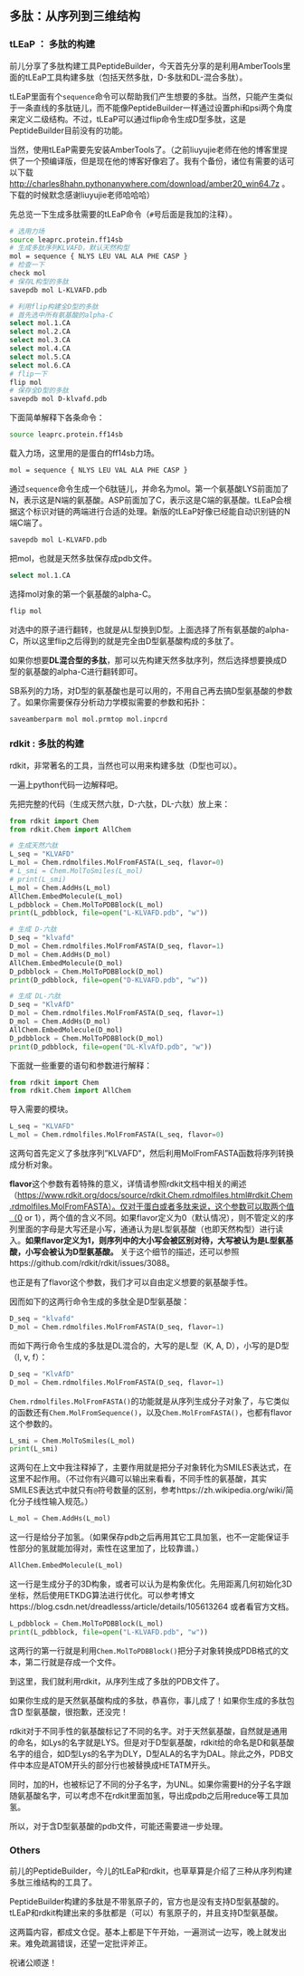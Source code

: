 ## 多肽：从序列到三维结构

### tLEaP ： 多肽的构建

前儿分享了多肽构建工具PeptideBuilder，今天首先分享的是利用AmberTools里面的tLEaP工具构建多肽（包括天然多肽，D-多肽和DL-混合多肽）。

tLEaP里面有个`sequence`命令可以帮助我们产生想要的多肽。当然，只能产生类似于一条直线的多肽链儿，而不能像PeptideBuilder一样通过设置phi和psi两个角度来定义二级结构。不过，tLEaP可以通过flip命令生成D型多肽，这是PeptideBuilder目前没有的功能。

当然，使用tLEaP需要先安装AmberTools了。（之前liuyujie老师在他的博客里提供了一个预编译版，但是现在他的博客好像宕了。我有个备份，诸位有需要的话可以下载 http://charles8hahn.pythonanywhere.com/download/amber20_win64.7z 。下载的时候默念感谢liuyujie老师哈哈哈）

先总览一下生成多肽需要的tLEaP命令（`#`号后面是我加的注释）。

```bash
# 选用力场
source leaprc.protein.ff14sb
# 生成多肽序列KLVAFD，默认天然构型
mol = sequence { NLYS LEU VAL ALA PHE CASP }
# 检查一下
check mol
# 保存L构型的多肽
savepdb mol L-KLVAFD.pdb

# 利用flip构建全D型的多肽
# 首先选中所有氨基酸的alpha-C
select mol.1.CA
select mol.2.CA
select mol.3.CA
select mol.4.CA
select mol.5.CA
select mol.6.CA
# flip一下
flip mol
# 保存全D型的多肽
savepdb mol D-klvafd.pdb
```

下面简单解释下各条命令：

```bash
source leaprc.protein.ff14sb
```

载入力场，这里用的是蛋白的ff14sb力场。

```bash
mol = sequence { NLYS LEU VAL ALA PHE CASP }
```

通过`sequence`命令生成一个6肽链儿，并命名为mol。第一个氨基酸LYS前面加了N，表示这是N端的氨基酸。ASP前面加了C，表示这是C端的氨基酸。tLEaP会根据这个标识对链的两端进行合适的处理。新版的tLEaP好像已经能自动识别链的N端C端了。

```bash
savepdb mol L-KLVAFD.pdb
```

把mol，也就是天然多肽保存成pdb文件。

```bash
select mol.1.CA
```

选择mol对象的第一个氨基酸的alpha-C。

```bash
flip mol
```

对选中的原子进行翻转，也就是从L型换到D型。上面选择了所有氨基酸的alpha-C，所以这里flip之后得到的就是完全由D型氨基酸构成的多肽了。

如果你想要**DL混合型的多肽**，那可以先构建天然多肽序列，然后选择想要换成D型的氨基酸的alpha-C进行翻转即可。

SB系列的力场，对D型的氨基酸也是可以用的，不用自己再去搞D型氨基酸的参数了。如果你需要保存分析动力学模拟需要的参数和拓扑：

```bash
saveamberparm mol mol.prmtop mol.inpcrd
```



### rdkit : 多肽的构建

rdkit，非常著名的工具，当然也可以用来构建多肽（D型也可以）。

一遍上python代码一边解释吧。

先把完整的代码（生成天然六肽，D-六肽，DL-六肽）放上来：

```python
from rdkit import Chem
from rdkit.Chem import AllChem

# 生成天然六肽
L_seq = "KLVAFD"
L_mol = Chem.rdmolfiles.MolFromFASTA(L_seq, flavor=0)
# L_smi = Chem.MolToSmiles(L_mol)
# print(L_smi)
L_mol = Chem.AddHs(L_mol)
AllChem.EmbedMolecule(L_mol)
L_pdbblock = Chem.MolToPDBBlock(L_mol)
print(L_pdbblock, file=open("L-KLVAFD.pdb", "w"))

# 生成 D-六肽
D_seq = "klvafd"
D_mol = Chem.rdmolfiles.MolFromFASTA(D_seq, flavor=1)
D_mol = Chem.AddHs(D_mol)
AllChem.EmbedMolecule(D_mol)
D_pdbblock = Chem.MolToPDBBlock(D_mol)
print(D_pdbblock, file=open("D-KLVAFD.pdb", "w"))

# 生成 DL-六肽
D_seq = "KlvAfD"
D_mol = Chem.rdmolfiles.MolFromFASTA(D_seq, flavor=1)
D_mol = Chem.AddHs(D_mol)
AllChem.EmbedMolecule(D_mol)
D_pdbblock = Chem.MolToPDBBlock(D_mol)
print(D_pdbblock, file=open("DL-KlvAfD.pdb", "w"))
```

下面就一些重要的语句和参数进行解释：

```python
from rdkit import Chem
from rdkit.Chem import AllChem
```

导入需要的模块。

```python
L_seq = "KLVAFD"
L_mol = Chem.rdmolfiles.MolFromFASTA(L_seq, flavor=0)
```

这两句首先定义了多肽序列”KLVAFD"，然后利用MolFromFASTA函数将序列转换成分析对象。

**flavor**这个参数有着特殊的意义，详情请参照rdkit文档中相关的阐述（https://www.rdkit.org/docs/source/rdkit.Chem.rdmolfiles.html#rdkit.Chem.rdmolfiles.MolFromFASTA）。仅对于蛋白或者多肽来说，这个参数可以取两个值（0 or 1），两个值的含义不同。如果flavor定义为0（默认情况），则不管定义的序列里面的字母是大写还是小写，通通认为是L型氨基酸（也即天然构型）进行读入。**如果flavor定义为1，则序列中的大小写会被区别对待，大写被认为是L型氨基酸，小写会被认为D型氨基酸。** 关于这个细节的描述，还可以参照https://github.com/rdkit/rdkit/issues/3088。

也正是有了flavor这个参数，我们才可以自由定义想要的氨基酸手性。

因而如下的这两行命令生成的多肽全是D型氨基酸：

```python
D_seq = "klvafd"
D_mol = Chem.rdmolfiles.MolFromFASTA(D_seq, flavor=1)
```

而如下两行命令生成的多肽是DL混合的，大写的是L型（K, A, D），小写的是D型（l, v, f）：

```python
D_seq = "KlvAfD"
D_mol = Chem.rdmolfiles.MolFromFASTA(D_seq, flavor=1)
```

`Chem.rdmolfiles.MolFromFASTA()`的功能就是从序列生成分子对象了，与它类似的函数还有`Chem.MolFromSequence()`，以及`Chem.MolFromFASTA()`，也都有flavor这个参数的。

```python
L_smi = Chem.MolToSmiles(L_mol)
print(L_smi)
```

这两句在上文中我注释掉了，主要作用就是把分子对象转化为SMILES表达式，在这里不起作用。（不过你有兴趣可以输出来看看，不同手性的氨基酸，其实SMILES表达式中就只有`@`符号数量的区别，参考https://zh.wikipedia.org/wiki/简化分子线性输入规范。）

```python
L_mol = Chem.AddHs(L_mol)
```

这一行是给分子加氢。（如果保存pdb之后再用其它工具加氢，也不一定能保证手性部分的氢就能加得对，索性在这里加了，比较靠谱。）

```python
AllChem.EmbedMolecule(L_mol)
```

这一行是生成分子的3D构象，或者可以认为是构象优化。先用距离几何初始化3D坐标，然后使用ETKDG算法进行优化。可以参考博文https://blog.csdn.net/dreadlesss/article/details/105613264 或者看官方文档。

```python
L_pdbblock = Chem.MolToPDBBlock(L_mol)
print(L_pdbblock, file=open("L-KLVAFD.pdb", "w"))
```

这两行的第一行就是利用`Chem.MolToPDBBlock()`把分子对象转换成PDB格式的文本，第二行就是存成一个文件。

到这里，我们就利用rdkit，从序列生成了多肽的PDB文件了。

如果你生成的是天然氨基酸构成的多肽，恭喜你，事儿成了！如果你生成的多肽包含D 型氨基酸，很抱歉，还没完！

rdkit对于不同手性的氨基酸标记了不同的名字。对于天然氨基酸，自然就是通用的命名，如Lys的名字就是LYS。但是对于D型氨基酸，rdkit给的命名是D和氨基酸名字的组合，如D型Lys的名字为DLY，D型ALA的名字为DAL。除此之外，PDB文件中本应是ATOM开头的部分行也被替换成HETATM开头。

同时，加的H，也被标记了不同的分子名字，为UNL。如果你需要H的分子名字跟随氨基酸名字，可以考虑不在rdkit里面加氢，导出成pdb之后用reduce等工具加氢。

所以，对于含D型氨基酸的pdb文件，可能还需要进一步处理。



### Others

前儿的PeptideBuilder，今儿的tLEaP和rdkit，也草草算是介绍了三种从序列构建多肽三维结构的工具了。

PeptideBuilder构建的多肽是不带氢原子的，官方也是没有支持D型氨基酸的。tLEaP和rdkit构建出来的多肽都是（可以）有氢原子的，并且支持D型氨基酸。

这两篇内容，都成文仓促。基本上都是下午开始，一遍测试一边写，晚上就发出来。难免疏漏错误，还望一定批评斧正。

祝诸公顺遂！




